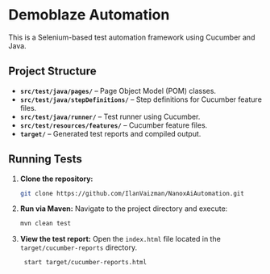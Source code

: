 # Demoblaze Automation

This is a Selenium-based test automation framework using Cucumber and Java.

## Project Structure

- **`src/test/java/pages/`** – Page Object Model (POM) classes.
- **`src/test/java/stepDefinitions/`** – Step definitions for Cucumber feature files.
- **`src/test/java/runner/`** – Test runner using Cucumber.
- **`src/test/resources/features/`** – Cucumber feature files.
- **`target/`** – Generated test reports and compiled output.

## Running Tests

1. **Clone the repository:**
 
   ```sh
   git clone https://github.com/IlanVaizman/NanoxAiAutomation.git
   ```

2. **Run via Maven:**
   Navigate to the project directory and execute:

   ```sh
   mvn clean test 
   ```
   
3. **View the test report:** 
   Open the `index.html` file located in the `target/cucumber-reports` directory.
   ```sh
    start target/cucumber-reports.html
   ```
